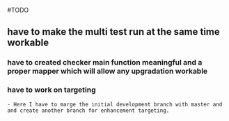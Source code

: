 #TODO

## have to make the multi test run at the same time workable 

### have to created checker main function meaningful and a proper mapper which will allow any upgradation workable

### have to work on targeting
    - Here I have to marge the initial development branch with master and and create another branch for enhancement targeting. 


